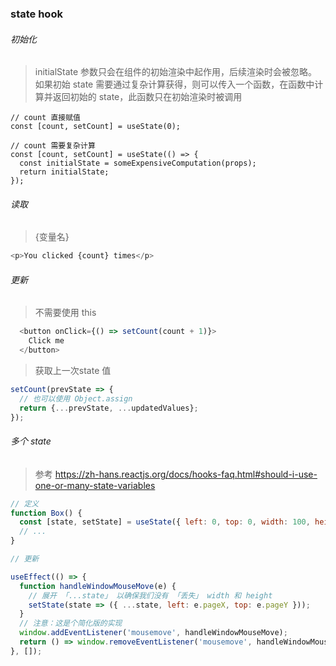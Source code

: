 ### state hook
>  

###### 初始化
> initialState 参数只会在组件的初始渲染中起作用，后续渲染时会被忽略。如果初始 state 需要通过复杂计算获得，则可以传入一个函数，在函数中计算并返回初始的 state，此函数只在初始渲染时被调用
```
// count 直接赋值
const [count, setCount] = useState(0);

// count 需要复杂计算
const [count, setCount] = useState(() => {
  const initialState = someExpensiveComputation(props);
  return initialState;
});
```

###### 读取 
> {变量名}

```javascript
<p>You clicked {count} times</p>
```

###### 更新
>  不需要使用 this

```javascript
  <button onClick={() => setCount(count + 1)}>
    Click me
  </button>
```

> 获取上一次state 值

```javascript
setCount(prevState => {
  // 也可以使用 Object.assign
  return {...prevState, ...updatedValues};
});
```

###### 多个 state
> 参考  https://zh-hans.reactjs.org/docs/hooks-faq.html#should-i-use-one-or-many-state-variables
```javascript 
// 定义
function Box() {
  const [state, setState] = useState({ left: 0, top: 0, width: 100, height: 100 });
  // ...
}

// 更新

useEffect(() => {
  function handleWindowMouseMove(e) {
    // 展开 「...state」 以确保我们没有 「丢失」 width 和 height
    setState(state => ({ ...state, left: e.pageX, top: e.pageY }));
  }
  // 注意：这是个简化版的实现
  window.addEventListener('mousemove', handleWindowMouseMove);
  return () => window.removeEventListener('mousemove', handleWindowMouseMove);
}, []);
```
